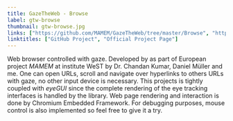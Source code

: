 ```yaml
---
title: GazeTheWeb - Browse
label: gtw-browse
thumbnail: gtw-browse.jpg
links: ["https://github.com/MAMEM/GazeTheWeb/tree/master/Browse", "http://gazetheweb.com"]
linktitles: ["GitHub Project", "Official Project Page"]
---
```

Web browser controlled with gaze. Developed by as part of European project *MAMEM* at institute WeST by Dr. Chandan Kumar, Daniel Müller and me. One can open URLs, scroll and navigate over hyperlinks to others URLs with gaze, no other input device is necessary. This projects is tightly coupled with *eyeGUI* since the complete rendering of the eye tracking interfaces is handled by the library. Web page rendering and interaction is done by Chromium Embedded Framework. For debugging purposes, mouse control is also implemented so feel free to give it a try.
